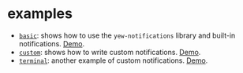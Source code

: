 
# examples

* [`basic`](./basic/): shows how to use the `yew-notifications` library and built-in notifications. [Demo](https://yn-docs.qkation.com/examples/basic/index.html).
* [`custom`](./custom/): shows how to write custom notifications. [Demo](https://yn-docs.qkation.com/examples/custom/index.html).
* [`terminal`](./tarminal/): another example of custom notifications. [Demo](https://yn-docs.qkation.com/examples/terminal/index.html).
